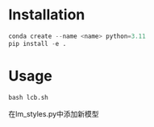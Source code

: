 # Installation
```python
conda create --name <name> python=3.11
pip install -e .
```

# Usage
```python
bash lcb.sh
```

在lm_styles.py中添加新模型